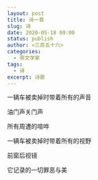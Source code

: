 ```yaml
---
layout: post
title: 诗一首
slug: 诗
date: 2020-05-18 09:00
status: publish
author: <三百五十六>
categories: 
  - 带文学家
tags: 
  - 诗
excerpt: 诗歌
---
```



一辆车被卖掉时带着所有的声音

油门声关门声

所有周遭的喧哗

一辆车被卖掉时带着所有的视野

前窗后视镜

它记录的一切罪恶与美


